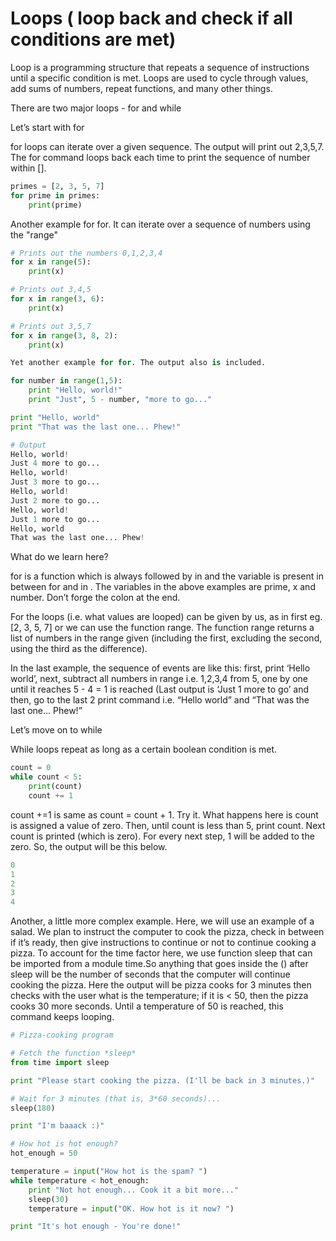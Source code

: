 # Loops ( loop back and check if all conditions are met)

Loop is a programming structure that repeats a sequence of instructions until a specific condition is met. Loops are used to cycle through values, add sums of numbers, repeat functions, and many other things.

There are two major loops - for and while

Let’s start with for

for loops can iterate over a given sequence. The output will print out 2,3,5,7. The for command loops back each time to print the sequence of number within [].

```python
primes = [2, 3, 5, 7]
for prime in primes:
    print(prime)
```

Another example for for. It can iterate over a sequence of numbers using the "range"

```python
# Prints out the numbers 0,1,2,3,4
for x in range(5):
    print(x)

# Prints out 3,4,5
for x in range(3, 6):
    print(x)

# Prints out 3,5,7
for x in range(3, 8, 2):
    print(x)

Yet another example for for. The output also is included.

for number in range(1,5):
    print "Hello, world!"
    print "Just", 5 - number, "more to go..."

print "Hello, world"
print "That was the last one... Phew!"

# Output
Hello, world!
Just 4 more to go...
Hello, world!
Just 3 more to go...
Hello, world!
Just 2 more to go...
Hello, world!
Just 1 more to go...
Hello, world
That was the last one... Phew!
```

What do we learn here?

for  is a function which is always followed by  in  and the variable is present in between for and in . The variables in the above examples are prime, x and number. Don’t forge the colon at the end.

For the loops (i.e. what values are looped) can be given by us, as in first eg. [2, 3, 5, 7] or we can use the function range. The function range returns a list of numbers in the range given (including the first, excluding the second, using the third as the difference).

In the last example, the sequence of events are like this: first,  print  ‘Hello world’, next, subtract all numbers in range i.e. 1,2,3,4 from 5, one by one until it reaches 5 - 4 = 1 is reached (Last output is ‘Just 1 more to go’ and then, go to the last 2 print command i.e. “Hello world” and “That was the last one… Phew!”

Let’s move on to while

While loops repeat as long as a certain boolean condition is met.

```python
count = 0
while count < 5:
    print(count)
    count += 1 
```

count +=1 is same as count = count + 1. Try it. What happens here is count is assigned a value of zero. Then, until count is less than 5, print count. Next count is printed (which is zero). For every next step, 1 will be added to the zero. So, the output will be this below.

```python
0
1
2
3
4
```

Another, a little more complex example. Here, we will use an example of a salad. We plan to instruct the computer to cook the pizza, check in between if it’s ready, then give instructions to continue or not to continue cooking a pizza. To account for the time factor here, we use function sleep that can be imported from a module time.So anything that goes inside the () after sleep  will be the number of seconds that the computer will continue cooking the pizza. Here the output will be pizza cooks for 3 minutes then checks with the user what is the temperature; if it is < 50, then the pizza cooks 30 more seconds. Until a temperature of 50 is reached, this command keeps looping.

```python
# Pizza-cooking program

# Fetch the function *sleep*
from time import sleep

print "Please start cooking the pizza. (I'll be back in 3 minutes.)"

# Wait for 3 minutes (that is, 3*60 seconds)...
sleep(180)

print "I'm baaack :)"

# How hot is hot enough?
hot_enough = 50

temperature = input("How hot is the spam? ")
while temperature < hot_enough:
    print "Not hot enough... Cook it a bit more..."
    sleep(30)
    temperature = input("OK. How hot is it now? ")

print "It's hot enough - You're done!"
```

